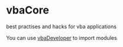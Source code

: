 # vbaCore
best practises and hacks for vba applications

You can use [vbaDeveloper](https://github.com/mcgr0g/vbaDeveloper) to import modules
